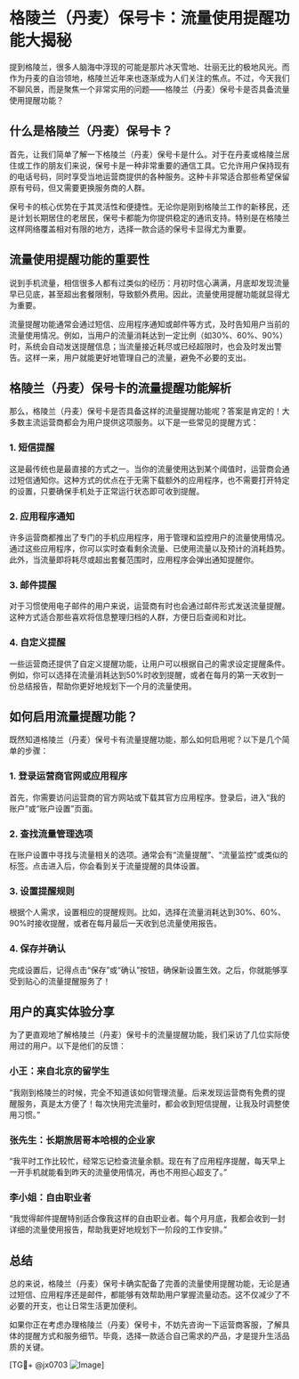 # 格陵兰（丹麦）保号卡：流量使用提醒功能大揭秘

提到格陵兰，很多人脑海中浮现的可能是那片冰天雪地、壮丽无比的极地风光。而作为丹麦的自治领地，格陵兰近年来也逐渐成为人们关注的焦点。不过，今天我们不聊风景，而是聚焦一个非常实用的问题——格陵兰（丹麦）保号卡是否具备流量使用提醒功能？

## 什么是格陵兰（丹麦）保号卡？

首先，让我们简单了解一下格陵兰（丹麦）保号卡是什么。对于在丹麦或格陵兰居住或工作的朋友们来说，保号卡是一种非常重要的通信工具。它允许用户保持现有的电话号码，同时享受当地运营商提供的各种服务。这种卡非常适合那些希望保留原有号码，但又需要更换服务商的人群。

保号卡的核心优势在于其灵活性和便捷性。无论你是刚到格陵兰工作的新移民，还是计划长期居住的老居民，保号卡都能为你提供稳定的通讯支持。特别是在格陵兰这样网络覆盖相对有限的地方，选择一款合适的保号卡显得尤为重要。

## 流量使用提醒功能的重要性

说到手机流量，相信很多人都有过类似的经历：月初时信心满满，月底却发现流量早已见底，甚至超出套餐限制，导致额外费用。因此，流量使用提醒功能就显得尤为重要。

流量提醒功能通常会通过短信、应用程序通知或邮件等方式，及时告知用户当前的流量使用情况。例如，当用户的流量消耗达到一定比例（如30%、60%、90%）时，系统会自动发送提醒信息；当流量接近耗尽或已经超限时，也会及时发出警告。这样一来，用户就能更好地管理自己的流量，避免不必要的支出。

## 格陵兰（丹麦）保号卡的流量提醒功能解析

那么，格陵兰（丹麦）保号卡是否具备这样的流量提醒功能呢？答案是肯定的！大多数主流运营商都会为用户提供这项服务。以下是一些常见的提醒方式：

### 1. 短信提醒
这是最传统也是最直接的方式之一。当你的流量使用达到某个阈值时，运营商会通过短信通知你。这种方式的优点在于无需下载额外的应用程序，也不需要打开特定的设置，只要确保手机处于正常运行状态即可收到提醒。

### 2. 应用程序通知
许多运营商都推出了专门的手机应用程序，用于管理和监控用户的流量使用情况。通过这些应用程序，你可以实时查看剩余流量、已使用流量以及预计的消耗趋势。此外，当流量即将耗尽或超出套餐范围时，应用程序会弹出通知提醒你。

### 3. 邮件提醒
对于习惯使用电子邮件的用户来说，运营商有时也会通过邮件形式发送流量提醒。这种方式适合那些喜欢将信息整理归档的人群，方便日后查阅和对比。

### 4. 自定义提醒
一些运营商还提供了自定义提醒功能，让用户可以根据自己的需求设定提醒条件。例如，你可以选择在流量消耗达到50%时收到提醒，或者在每月的第一天收到一份总结报告，帮助你更好地规划下一个月的流量使用。

## 如何启用流量提醒功能？

既然知道格陵兰（丹麦）保号卡有流量提醒功能，那么如何启用呢？以下是几个简单的步骤：

### 1. 登录运营商官网或应用程序
首先，你需要访问运营商的官方网站或下载其官方应用程序。登录后，进入“我的账户”或“账户设置”页面。

### 2. 查找流量管理选项
在账户设置中寻找与流量相关的选项。通常会有“流量提醒”、“流量监控”或类似的标签。点击进入后，你会看到关于流量提醒的具体设置。

### 3. 设置提醒规则
根据个人需求，设置相应的提醒规则。比如，选择在流量消耗达到30%、60%、90%时接收提醒，或者在每月最后一天收到总流量使用报告。

### 4. 保存并确认
完成设置后，记得点击“保存”或“确认”按钮，确保新设置生效。之后，你就能够享受到贴心的流量提醒服务了！

## 用户的真实体验分享

为了更直观地了解格陵兰（丹麦）保号卡的流量提醒功能，我们采访了几位实际使用过的用户。以下是他们的反馈：

### 小王：来自北京的留学生
“我刚到格陵兰的时候，完全不知道该如何管理流量。后来发现运营商有免费的提醒服务，真是太方便了！每次快用完流量时，都会收到短信提醒，让我及时调整使用习惯。”

### 张先生：长期旅居哥本哈根的企业家
“我平时工作比较忙，经常忘记检查流量余额。现在有了应用程序提醒，每天早上一开手机就能看到昨天的流量使用情况，再也不用担心超支了。”

### 李小姐：自由职业者
“我觉得邮件提醒特别适合像我这样的自由职业者。每个月月底，我都会收到一封详细的流量使用报告，帮助我更好地规划下一阶段的工作安排。”

## 总结

总的来说，格陵兰（丹麦）保号卡确实配备了完善的流量使用提醒功能，无论是通过短信、应用程序还是邮件，都能够有效帮助用户掌握流量动态。这不仅减少了不必要的开支，也让日常生活更加便利。

如果你正在考虑办理格陵兰（丹麦）保号卡，不妨先咨询一下运营商客服，了解具体的提醒方式和服务细节。毕竟，选择一款适合自己需求的产品，才是提升生活品质的关键。

[TG💪+ @jx0703 ![Image](https://github.com/user-attachments/assets/dbca1d08-cadb-493c-b0ec-ad6f7a83f270)]